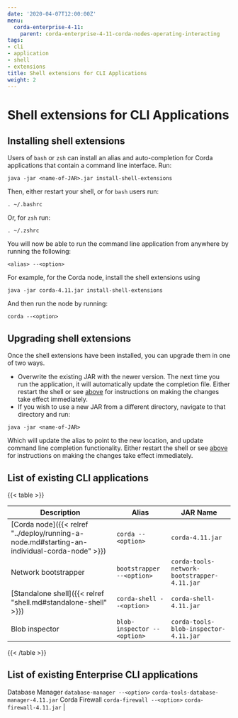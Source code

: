 ```yaml
---
date: '2020-04-07T12:00:00Z'
menu:
  corda-enterprise-4-11:
    parent: corda-enterprise-4-11-corda-nodes-operating-interacting
tags:
- cli
- application
- shell
- extensions
title: Shell extensions for CLI Applications
weight: 2
---
```



# Shell extensions for CLI Applications



## Installing shell extensions

Users of `bash` or `zsh` can install an alias and auto-completion for Corda applications that contain a command line interface. Run:

```shell
java -jar <name-of-JAR>.jar install-shell-extensions
```

Then, either restart your shell, or for `bash` users run:

```shell
. ~/.bashrc
```

Or, for `zsh` run:

```shell
. ~/.zshrc
```

You will now be able to run the command line application from anywhere by running the following:

```shell
<alias> --<option>
```

For example, for the Corda node, install the shell extensions using

```shell
java -jar corda-4.11.jar install-shell-extensions
```

And then run the node by running:

```shell
corda --<option>
```


## Upgrading shell extensions

Once the shell extensions have been installed, you can upgrade them in one of two ways.


* Overwrite the existing JAR with the newer version. The next time you run the application, it will automatically update
the completion file. Either restart the shell or see [above](#installing-shell-extensions) for instructions
on making the changes take effect immediately.
* If you wish to use a new JAR from a different directory, navigate to that directory and run:

```shell
java -jar <name-of-JAR>
```

Which will update the alias to point to the new location, and update command line completion functionality. Either
restart the shell or see [above](#installing-shell-extensions) for instructions on making the changes take effect immediately.


## List of existing CLI applications


{{< table >}}

|Description|Alias|JAR Name|
|---------------------------------------------------------|------------------------------|----------------------------------------------------------|
|[Corda node]({{< relref "../deploy/running-a-node.md#starting-an-individual-corda-node" >}})|`corda --<option>`|`corda-4.11.jar`|
|Network bootstrapper|`bootstrapper --<option>`|`corda-tools-network-bootstrapper-4.11.jar`|
|[Standalone shell]({{< relref "shell.md#standalone-shell" >}})|`corda-shell --<option>`|`corda-shell-4.11.jar`|
|Blob inspector|`blob-inspector --<option>`|`corda-tools-blob-inspector-4.11.jar`|

{{< /table >}}


## List of existing Enterprise CLI applications

Database Manager                `database-manager --<option>`  `corda-tools-database-manager-4.11.jar`
Corda Firewall          `corda-firewall --<option>`    `corda-firewall-4.11.jar`                                 |
